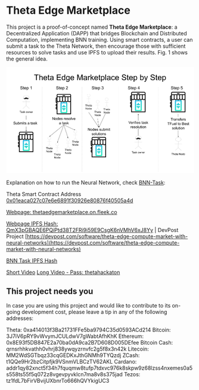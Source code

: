 # **Theta Edge Marketplace**

This project is a proof-of-concept named **Theta Edge Marketplace**: a Decentralized Application (DAPP) that bridges Blockchain and Distributed Computation, implementing BNN training. Using smart contracts, a user can submit a task to the Theta Network, then encourage those with sufficient resources to solve tasks and use IPFS to upload their results. Fig. 1 shows the general idea.

![TECM-Step-by-Step](submission/TEM-StepByStep.png)

Explanation on how to run the Neural Network, check [BNN-Task](BNN-Task/README.txt):

Theta Smart Contract Address
[0x01eaca027c07e6e6891f30926e80876f40505a4d](https://smart-contracts-sandbox-explorer.thetatoken.org/account/0x01eaca027c07e6e6891f30926e80876f40505a4d)

[Webpage: thetaedgemarketplace.on.fleek.co](thetaedgemarketplace.on.fleek.co)

[Webpage IPFS Hash: QmX3pGBAQE6PQiPtd38T2FRi9i59E9CsgK6nVMhV6xJ8Yy](https://explore.ipld.io/#/explore/QmX3pGBAQE6PQiPtd38T2FRi9i59E9CsgK6nVMhV6xJ8Yy)
|
DevPost Project
[https://devpost.com/software/theta-edge-compute-market-with-neural-networks](https://devpost.com/software/theta-edge-compute-market-with-neural-networks)

[BNN Task IPFS Hash](https://explore.ipld.io/#/explore/QmR5JRNaxvxQtnxkoK1qb4L65yUDUfRgyYT4JQgEH8WN9x)

[Short Video](https://youtu.be/vo0vzYRZqi4)
[Long Video - Pass: thetahackaton](https://www.dailymotion.com/video/x80g1ic)

## This project needs you
In case you are using this project and would like to contribute to its on-going development cost, please leave a tip in any of the following addresses:

Theta: 0xa414013f3Ba21731FFe5ba9794C35d0593ACd214
Bitcoin: 3J7iV6pRY9vWvymJCULdwV7gWabtAfhKhK
Ethereum: 0x8E93f5DB847E2a70ba0dA9ca2B7D608D005DEfee
Bitcoin Cash: qrnsrhhkvathh0vhrj838ywqyzrnvfc2g5f8x3n42k
Litecoin: MM2WdSGTbqz33cqGEDKxJthGNMh9TYQzdj
ZCash: t1QQe9Hr2bzCitpfjk9VSnmVLBCzTV62AKL
Cardano: addr1qy82xnct5f34h7fquqmw8tufp7tdxvc976k8skpw9z68lzss4nxemes0a5s558ts55f5q072z8vgevpyvklcn7ma8v8s375jad
Tezos: tz1fdL7bFirVBvijUXbnrTo666hQVYkigUC3
